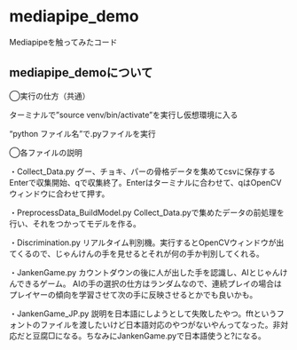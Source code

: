 # mediapipe_demo
Mediapipeを触ってみたコード

## mediapipe_demoについて

◯実行の仕方（共通）

ターミナルで”source venv/bin/activate”を実行し仮想環境に入る

“python ファイル名”で.pyファイルを実行


◯各ファイルの説明

・Collect_Data.py
グー、チョキ、パーの骨格データを集めてcsvに保存する
Enterで収集開始、qで収集終了。Enterはターミナルに合わせて、qはOpenCVウィンドウに合わせて押す。

・PreprocessData_BuildModel.py
Collect_Data.pyで集めたデータの前処理を行い、それをつかってモデルを作る。

・Discrimination.py
リアルタイム判別機。実行するとOpenCVウィンドウが出てくるので、じゃんけんの手を見せるとそれが何の手か判別してくれる。

・JankenGame.py
カウントダウンの後に人が出した手を認識し、AIとじゃんけんできるゲーム。
AIの手の選択の仕方はランダムなので、連続プレイの場合はプレイヤーの傾向を学習させて次の手に反映させるとかでも良いかも。

・JankenGame_JP.py
説明を日本語にしようとして失敗したやつ。fftというフォントのファイルを渡したいけど日本語対応のやつがないやんってなった。非対応だと豆腐□になる。ちなみにJankenGame.pyで日本語使うと?になる。
